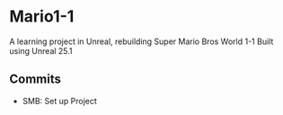 # Mario1-1
A learning project in Unreal, rebuilding Super Mario Bros World 1-1
Built using Unreal 25.1

## Commits
* SMB: Set up Project